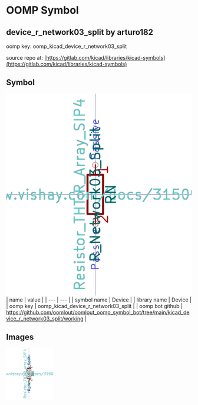 # OOMP Symbol  
## device_r_network03_split  by arturo182  
  
oomp key: oomp_kicad_device_r_network03_split  
  
source repo at: [https://gitlab.com/kicad/libraries/kicad-symbols](https://gitlab.com/kicad/libraries/kicad-symbols)  
## Symbol  
  
[![working.png](working_600.png)](working.png)  
| name | value | 
| --- | --- | 
| symbol name | Device | 
| library name | Device | 
| oomp key | oomp_kicad_device_r_network03_split | 
| oomp bot github | https://github.com/oomlout/oomlout_oomp_symbol_bot/tree/main/kicad_device_r_network03_split/working | 
## Images  
  
[![working.png](working_140.png)](working.png)  
